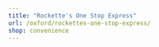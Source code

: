 ```yaml
---
title: "Rockette's One Stop Express"
url: /oxford/rockettes-one-stop-express/
shop: convenience
---
```


